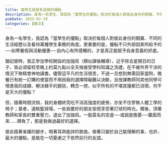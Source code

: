 ```yaml
---
title: 當學生就是有這樣的優點
description: 身為一名學生，我認為「當學生的優點」取決於每個人對彼此身份的期冀、不同的生活經歷以及看待萬種學生事務的角度。更重要的是，優點不只外部因素所給予的──如寒暑假與活動優惠──自內心有所感觸的，才是真正能賦……
pubDate: 2025-02-19
categories: [散文]
---
```


身為一名學生，我認為「當學生的優點」取決於每個人對彼此身份的期冀、不同的生活經歷以及看待萬種學生事務的角度。更重要的是，優點不只外部因素所給予的──如寒暑假與活動優惠──自內心有所感觸的，才是真正能賦予自身意義的好處。

猶記彼時，我正參加學校開設的加強班（類似課後輔導），近乎除去星期日的日子，皆必須留校至晚上約莫九點以全天候接受學科知識之洗禮，在不被外界干涉的情況下聚精會神地讀書。儘管這平凡的生活很苦，不過一旦想到無需回家遛狗，晚餐已有統一訂購的便當而不用因我的選擇障礙難以決斷，且授課教師同其他同學可增進我的成績、解決棘手的題目，轉念一想，似乎所有的不堪其擾都已消弭，何不是天大的優點？

但，隨著時間流倘，我的身體終究吃不消高強度的疲勞，亦坐不住寥無人體工學的椅子；甚者，遠眺籃球場，一些我要好的朋友愉悅享受著打球的時光。爾後，頂著教師和家長的雙重壓力，退出了加強班。一股莫名的空虛──或說是擔憂──襲面而來……釋負了，那是我做過最好的選擇。

彼此踏著雀躍的腳步，喝著耳熟能詳的歌曲，做著只屬於自己能理解的事，也許，最大的優點，是能在一切憂慮之下依然前行的友誼。
